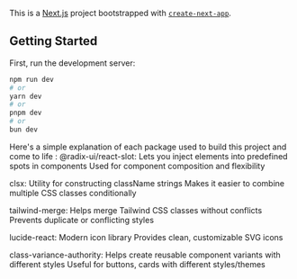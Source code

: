 This is a [Next.js](https://nextjs.org) project bootstrapped with [`create-next-app`](https://nextjs.org/docs/app/api-reference/cli/create-next-app).

## Getting Started

First, run the development server:

```bash
npm run dev
# or
yarn dev
# or
pnpm dev
# or
bun dev
```

Here's a simple explanation of each package used to build this project and come to life :
@radix-ui/react-slot:
Lets you inject elements into predefined spots in components
Used for component composition and flexibility

clsx:
Utility for constructing className strings
Makes it easier to combine multiple CSS classes conditionally

tailwind-merge:
Helps merge Tailwind CSS classes without conflicts
Prevents duplicate or conflicting styles


lucide-react:
Modern icon library
Provides clean, customizable SVG icons

class-variance-authority:
Helps create reusable component variants with different styles
Useful for buttons, cards with different styles/themes

